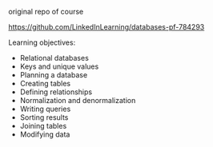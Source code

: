 original repo of course

https://github.com/LinkedInLearning/databases-pf-784293

Learning objectives:

- Relational databases
- Keys and unique values
- Planning a database
- Creating tables
- Defining relationships
- Normalization and denormalization
- Writing queries
- Sorting results
- Joining tables
- Modifying data

